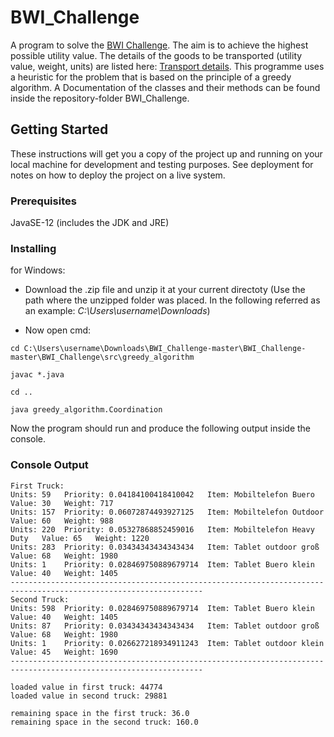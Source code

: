 # BWI_Challenge

A program to solve the [BWI Challenge](https://www.get-in-it.de/coding-challenge). The aim is to achieve the highest possible utility value. The details of the goods to be transported (utility value, weight, units) are listed here: [Transport details](https://www.get-in-it.de/imgs/it/codingCompetition/bwi/code_for_bwi.pdf). 
This programme uses a heuristic for the problem that is based on the principle of a greedy algorithm. A Documentation of the classes and their methods can be found inside the repository-folder BWI_Challenge.

## Getting Started

These instructions will get you a copy of the project up and running on your local machine for development and testing purposes. See deployment for notes on how to deploy the project on a live system.

### Prerequisites

JavaSE-12 (includes the JDK and JRE)

### Installing
for Windows:

- Download the .zip file and unzip it at your current directoty (Use the path where the unzipped folder was placed. In the following referred as an example: _C:\Users\username\Downloads_)

- Now open cmd:

``` cd C:\Users\username\Downloads\BWI_Challenge-master\BWI_Challenge-master\BWI_Challenge\src\greedy_algorithm ```

``` javac *.java ```

``` cd .. ```

``` java greedy_algorithm.Coordination ```

Now the program should run and produce the following output inside the console.

### Console Output
```
First Truck:
Units: 59	Priority: 0.04184100418410042	Item: Mobiltelefon Buero 	Value: 30 	Weight: 717
Units: 157	Priority: 0.06072874493927125	Item: Mobiltelefon Outdoor 	Value: 60 	Weight: 988
Units: 220	Priority: 0.05327868852459016	Item: Mobiltelefon Heavy Duty 	Value: 65 	Weight: 1220
Units: 283	Priority: 0.03434343434343434	Item: Tablet outdoor groß 	Value: 68 	Weight: 1980
Units: 1	Priority: 0.028469750889679714	Item: Tablet Buero klein 	Value: 40 	Weight: 1405
-----------------------------------------------------------------------------------------------------------------
Second Truck:
Units: 598	Priority: 0.028469750889679714	Item: Tablet Buero klein 	Value: 40 	Weight: 1405
Units: 87	Priority: 0.03434343434343434	Item: Tablet outdoor groß 	Value: 68 	Weight: 1980
Units: 1	Priority: 0.026627218934911243	Item: Tablet outdoor klein 	Value: 45 	Weight: 1690
-----------------------------------------------------------------------------------------------------------------

loaded value in first truck: 44774
loaded value in second truck: 29881

remaining space in the first truck: 36.0
remaining space in the second truck: 160.0
```

